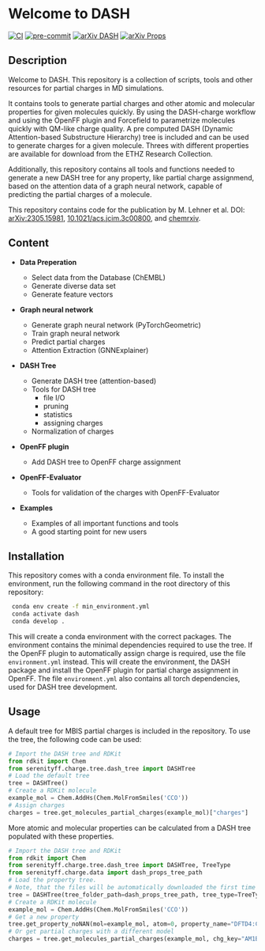 Welcome to DASH
==============================

[//]: # (Badges)
[![CI](https://github.com/rinikerlab/DASH-tree/actions/workflows/CI.yaml/badge.svg)](https://github.com/rinikerlab/DASH-tree/actions/workflows/CI.yaml)
[![pre-commit](https://img.shields.io/badge/pre--commit-enabled-brightgreen?logo=pre-commit)](https://github.com/pre-commit/pre-commit)
[![arXiv DASH](https://img.shields.io/badge/arXiv:DASH-2305.15981-b31b1b.svg)](https://doi.org/10.48550/arXiv.2305.15981)
[![arXiv Props](https://img.shields.io/badge/chemrxiv:Props-2024_0ks0p-b31b1b.svg)](https://chemrxiv.org/engage/chemrxiv/article-details/6666e12112188379d8c44aa5)



Description
-------------

   Welcome to DASH. This repository is a collection of scripts, tools and other resources for partial charges in MD simulations.

   It contains tools to generate partial charges and other atomic and molecular properties for given molecules quickly. By using the DASH-charge workflow and using the OpenFF plugin and Forcefield to parametrize molecules quickly with QM-like charge quality. A pre computed DASH (Dynamic Attention-based Substructure Hierarchy) tree is included and can be used to generate charges for a given molecule. Threes with different properties are available for download from the ETHZ Research Collection.

   Additionally, this repository contains all tools and functions needed to generate a new DASH tree for any property, like partial charge assignmend, based on the attention data of a graph neural network, capable of predicting the partial charges of a molecule.

   This repository contains code for the publication by M. Lehner et al. DOI: [arXiv:2305.15981](https://doi.org/10.48550/arXiv.2305.15981), [10.1021/acs.jcim.3c00800](https://pubs.acs.org/doi/full/10.1021/acs.jcim.3c00800), and [chemrxiv](https://chemrxiv.org/engage/chemrxiv/article-details/6666e12112188379d8c44aa5).


Content
-------------

* **Data Preperation**
    * Select data from the Database (ChEMBL)
    * Generate diverse data set
    * Generate feature vectors

* **Graph neural network**
    * Generate graph neural network (PyTorchGeometric)
    * Train graph neural network
    * Predict partial charges
    * Attention Extraction (GNNExplainer)

* **DASH Tree**
    * Generate DASH tree (attention-based)
    * Tools for DASH tree
        * file I/O
        * pruning
        * statistics
        * assigning charges
    * Normalization of charges

* **OpenFF plugin**
    * Add DASH tree to OpenFF charge assignment

* **OpenFF-Evaluator**
    * Tools for validation of the charges with OpenFF-Evaluator

* **Examples**
    * Examples of all important functions and tools
    * A good starting point for new users


Installation
-------------

   This repository comes with a conda environment file. To install the environment, run the following command in the root directory of this repository:

   ```bash
    conda env create -f min_environment.yml
    conda activate dash
    conda develop .
   ```

This will create a conda environment with the correct packages. The environment contains the minimal dependencies required to use the tree. If the OpenFF plugin to automatically assign charge is required, use the file  `environment.yml` instead. This will create the environment, the DASH package and install the OpenFF plugin for partial charge assignment in OpenFF. The file `environment.yml` also contains all torch dependencies, used for DASH tree development.


Usage
-------------

A default tree for MBIS partial charges is included in the repository. To use the tree, the following code can be used:

```python
# Import the DASH tree and RDKit
from rdkit import Chem
from serenityff.charge.tree.dash_tree import DASHTree
# Load the default tree
tree = DASHTree()
# Create a RDKit molecule
example_mol = Chem.AddHs(Chem.MolFromSmiles('CCO'))
# Assign charges
charges = tree.get_molecules_partial_charges(example_mol)["charges"]
```

More atomic and molecular properties can be calculated from a DASH tree populated with these properties.

```python
# Import the DASH tree and RDKit
from rdkit import Chem
from serenityff.charge.tree.dash_tree import DASHTree, TreeType
from serenityff.charge.data import dash_props_tree_path
# Load the property tree.
# Note, that the files will be automatically downloaded the first time the tree is loaded from the ETHZ Research Collection.
tree = DASHTree(tree_folder_path=dash_props_tree_path, tree_type=TreeType.FULL)
# Create a RDKit molecule
example_mol = Chem.AddHs(Chem.MolFromSmiles('CCO'))
# Get a new property
tree.get_property_noNAN(mol=example_mol, atom=0, property_name="DFTD4:C6")
# Or get partial charges with a different model
charges = tree.get_molecules_partial_charges(example_mol, chg_key="AM1BCC", chg_std_key="AM1BCC_std")["charges"]
